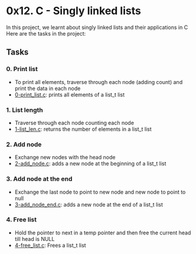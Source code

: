 # 0x12. C - Singly linked lists

In this project, we learnt about singly linked lists and their applications in C <br>
Here are the tasks in the project: <br>

## Tasks

### 0. Print list

- To print all elements, traverse through each node (adding count) and print the data in each node
- [0-print_list.c](0-print_list.c): prints all elements of a list_t list

### 1. List length

- Traverse through each node counting each node
- [1-list_len.c](1-list_len.c): returns the number of elements in a list_t list

### 2. Add node

- Exchange new nodes with the head node
- [2-add_node.c](2-add_node.c): adds a new node at the beginning of a list_t list

### 3. Add node at the end

- Exchange the last node to point to new node and new node to point to null
- [3-add_node_end.c](3-add_node_end.c): adds a new node at the end of a list_t list

### 4. Free list

- Hold the pointer to next in a temp pointer and then free the current head till head is NULL
- [4-free_list.c](4-free_list.c): Frees a list_t list
